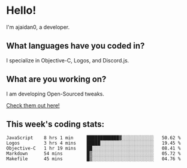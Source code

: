 # Hello!

I'm ajaidan0, a developer. 

## What languages have you coded in?

I specialize in Objective-C, Logos, and Discord.js.

## What are you working on?

I am developing Open-Sourced tweaks.

[Check them out here!](https://github.com/ajaidan0/open-sourced-tweaks)

## This week's coding stats:
<!--START_SECTION:waka-->
```text
JavaScript    8 hrs 1 min     ████████████▓░░░░░░░░░░░░   50.62 % 
Logos         3 hrs 4 mins    █████░░░░░░░░░░░░░░░░░░░░   19.45 % 
Objective-C   1 hr 19 mins    ██░░░░░░░░░░░░░░░░░░░░░░░   08.41 % 
Markdown      54 mins         █▒░░░░░░░░░░░░░░░░░░░░░░░   05.72 % 
Makefile      45 mins         █▒░░░░░░░░░░░░░░░░░░░░░░░   04.76 % 
```
<!--END_SECTION:waka-->
